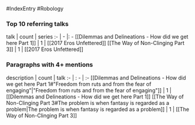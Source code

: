 #IndexEntry #Robology

### Top 10 referring talks
talk | count | series
:- | - |: -
[[Dilemmas and Delineations - How did we get here Part 1]] | 1 | [[2017 Eros Unfettered]]
[[The Way of Non-Clinging Part 3]] | 1 | [[2017 Eros Unfettered]]

### Paragraphs with 4+ mentions
description | count | talk
:- | : - | :-
[[Dilemmas and Delineations - How did we get here Part 1#"Freedom from ruts and from the fear of engaging"\|"Freedom from ruts and from the fear of engaging"]] | 1 | [[Dilemmas and Delineations - How did we get here Part 1]]
[[The Way of Non-Clinging Part 3#The problem is when fantasy is regarded as a problem\|The problem is when fantasy is regarded as a problem]] | 1 | [[The Way of Non-Clinging Part 3]]

